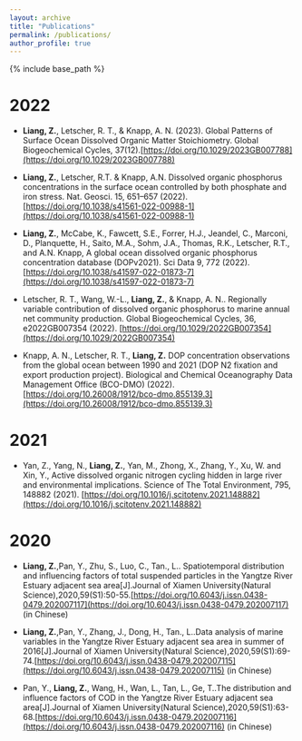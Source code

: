 ```yaml
---
layout: archive
title: "Publications"
permalink: /publications/
author_profile: true
---
```


<!-- {% if author.googlescholar %}
  You can also find my articles on <u><a href="{{author.googlescholar}}">my Google Scholar profile</a>.</u>
{% endif %} -->

{% include base_path %}

<!-- {% for post in site.publications reversed %}
  {% include archive-single.html %}
{% endfor %} -->

2022
======
* **Liang, Z.**,  Letscher, R. T., & Knapp, A. N. (2023). Global Patterns of Surface Ocean Dissolved Organic Matter Stoichiometry. Global Biogeochemical Cycles, 37(12).[https://doi.org/10.1029/2023GB007788](https://doi.org/10.1029/2023GB007788)

* **Liang, Z.**, Letscher, R.T. & Knapp, A.N. Dissolved organic phosphorus concentrations in the surface ocean controlled by both phosphate and iron stress. Nat. Geosci. 15, 651–657 (2022). [https://doi.org/10.1038/s41561-022-00988-1](https://doi.org/10.1038/s41561-022-00988-1)

* **Liang, Z.**, McCabe, K., Fawcett, S.E., Forrer, H.J., Jeandel, C., Marconi, D., Planquette, H., Saito, M.A., Sohm, J.A., Thomas, R.K., Letscher, R.T., and A.N. Knapp, A global ocean dissolved organic phosphorus concentration database (DOPv2021). Sci Data 9, 772 (2022). [https://doi.org/10.1038/s41597-022-01873-7](https://doi.org/10.1038/s41597-022-01873-7)

* Letscher, R. T., Wang, W.-L., **Liang, Z.**, & Knapp, A. N.. Regionally variable contribution of dissolved organic phosphorus to marine annual net community production. Global Biogeochemical Cycles, 36, e2022GB007354 (2022). [https://doi.org/10.1029/2022GB007354](https://doi.org/10.1029/2022GB007354)

* Knapp, A. N., Letscher, R. T., **Liang, Z.** DOP concentration observations from the global ocean between 1990 and 2021 (DOP N2 fixation and export production project). Biological and Chemical Oceanography Data Management Office (BCO-DMO) (2022). [https://doi.org/10.26008/1912/bco-dmo.855139.3](https://doi.org/10.26008/1912/bco-dmo.855139.3)

2021
======
* Yan, Z., Yang, N., **Liang, Z.**, Yan, M., Zhong, X., Zhang, Y., Xu, W. and Xin, Y., Active dissolved organic nitrogen cycling hidden in large river and environmental implications. Science of The Total Environment, 795, 148882 (2021). [https://doi.org/10.1016/j.scitotenv.2021.148882](https://doi.org/10.1016/j.scitotenv.2021.148882)

2020
======
* **Liang, Z.**,Pan, Y., Zhu, S., Luo, C., Tan., L.. Spatiotemporal distribution and influencing factors of total suspended particles in the Yangtze River Estuary adjacent sea area[J].Journal of Xiamen University(Natural Science),2020,59(S1):50-55.[https://doi.org/10.6043/j.issn.0438-0479.202007117](https://doi.org/10.6043/j.issn.0438-0479.202007117) (in Chinese)

* **Liang, Z.**,Pan, Y., Zhang, J., Dong, H., Tan., L..Data analysis of marine variables in the Yangtze River Estuary adjacent sea area in summer of 2016[J].Journal of Xiamen University(Natural Science),2020,59(S1):69-74.[https://doi.org/10.6043/j.issn.0438-0479.202007115](https://doi.org/10.6043/j.issn.0438-0479.202007115) (in Chinese)

* Pan, Y., **Liang, Z.**, Wang, H., Wan, L., Tan, L., Ge, T..The distribution and influence factors of COD in the Yangtze River Estuary adjacent sea area[J].Journal of Xiamen University(Natural Science),2020,59(S1):63-68.[https://doi.org/10.6043/j.issn.0438-0479.202007116](https://doi.org/10.6043/j.issn.0438-0479.202007116) (in Chinese)
